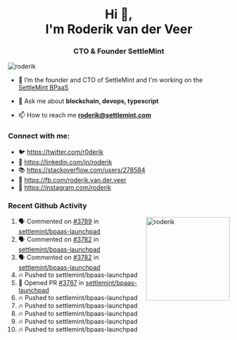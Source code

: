 <h1 align="center">Hi 👋,<br/> I'm Roderik van der Veer</h1>
<h3 align="center">CTO & Founder SettleMint</h3>

<p align="left"> <img src="https://komarev.com/ghpvc/?username=roderik" alt="roderik" /> </p>

- 🔭 I’m the founder and CTO of SettleMint and I'm working on the [SettleMint BPaaS](https://settlemint.com)

- 💬 Ask me about **blockchain, devops, typescript**

- 📫 How to reach me **roderik@settlemint.com**



### Connect with me:

- 🐦 https://twitter.com/r0derik
- 🏢 https://linkedin.com/in/roderik
- 📚 https://stackoverflow.com/users/278584
- 🙊 https://fb.com/roderik.van.der.veer
- 📸 https://instagram.com/roderik

### Recent Github Activity
<img src="https://github-readme-stats.vercel.app/api?username=roderik&show_icons=true&count_private=true" alt="roderik" align="right" height="190" />

<!--START_SECTION:activity-->
1. 🗣 Commented on [#3789](https://github.com/settlemint/bpaas-launchpad/issues/3789) in [settlemint/bpaas-launchpad](https://github.com/settlemint/bpaas-launchpad)
2. 🗣 Commented on [#3782](https://github.com/settlemint/bpaas-launchpad/issues/3782) in [settlemint/bpaas-launchpad](https://github.com/settlemint/bpaas-launchpad)
3. 🗣 Commented on [#3782](https://github.com/settlemint/bpaas-launchpad/issues/3782) in [settlemint/bpaas-launchpad](https://github.com/settlemint/bpaas-launchpad)
4. 🔥 Pushed to settlemint/bpaas-launchpad
5. 💪 Opened PR [#3787](https://github.com/settlemint/bpaas-launchpad/pull/3787) in [settlemint/bpaas-launchpad](https://github.com/settlemint/bpaas-launchpad)
6. 🔥 Pushed to settlemint/bpaas-launchpad
7. 🔥 Pushed to settlemint/bpaas-launchpad
8. 🔥 Pushed to settlemint/bpaas-launchpad
9. 🔥 Pushed to settlemint/bpaas-launchpad
10. 🔥 Pushed to settlemint/bpaas-launchpad
<!--END_SECTION:activity-->